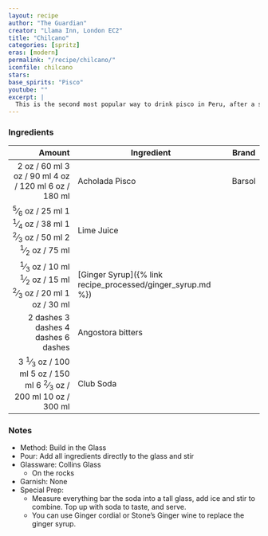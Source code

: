 ```yaml
---
layout: recipe
author: "The Guardian"
creator: "Llama Inn, London EC2"
title: "Chilcano"
categories: [spritz]
eras: [modern]
permalink: "/recipe/chilcano/"
iconfile: chilcano
stars:
base_spirits: "Pisco"
youtube: ""
excerpt: |
  This is the second most popular way to drink pisco in Peru, after a sour. If you don’t have ginger syrup, cordial or wine to hand, you can always swap the soda for ginger ale, though if you’ve got a sweet tooth, you may also want to add a drop of sugar syrup, too.
---
```


### Ingredients

|   Amount | Ingredient                                        | Brand                                    |
| -------: | ------------------------------------------------- | ---------------------------------------- |
|    <span class="onex active">2 oz / 60 ml</span> <span class="onehalfx">3 oz / 90 ml</span> <span class="twox">4 oz / 120 ml</span> <span class="threex">6 oz / 180 ml</span>| Acholada Pisco                                    | Barsol                                   |
|    <span class="onex active"> <sup>5</sup>&frasl;<sub>6</sub> oz / 25 ml</span> <span class="onehalfx">1 <sup>1</sup>&frasl;<sub>4</sub> oz / 38 ml</span> <span class="twox">1 <sup>2</sup>&frasl;<sub>3</sub> oz / 50 ml</span> <span class="threex">2 <sup>1</sup>&frasl;<sub>2</sub> oz / 75 ml</span>| Lime Juice                                        |
|    <span class="onex active"> <sup>1</sup>&frasl;<sub>3</sub> oz / 10 ml</span> <span class="onehalfx"> <sup>1</sup>&frasl;<sub>2</sub> oz / 15 ml</span> <span class="twox"> <sup>2</sup>&frasl;<sub>3</sub> oz / 20 ml</span> <span class="threex">1 oz / 30 ml</span>| [Ginger Syrup]({% link recipe_processed/ginger_syrup.md %}) |  |
| <span class="onex active">2 dashes</span> <span class="onehalfx">3 dashes</span> <span class="twox">4 dashes</span> <span class="threex">6 dashes</span>| Angostora bitters                                 |
|   <span class="onex active">3 <sup>1</sup>&frasl;<sub>3</sub> oz / 100 ml</span> <span class="onehalfx">5 oz / 150 ml</span> <span class="twox">6 <sup>2</sup>&frasl;<sub>3</sub> oz / 200 ml</span> <span class="threex">10 oz / 300 ml</span>| Club Soda                                         |

### Notes

- Method: Build in the Glass
- Pour: Add all ingredients directly to the glass and stir
- Glassware: Collins Glass
  - On the rocks
- Garnish: None
- Special Prep: 
    - Measure everything bar the soda into a tall glass, add ice and stir to combine. Top up with soda to taste, and serve.
    - You can use Ginger cordial or Stone’s Ginger wine to replace the ginger syrup.

    
<script type="application/ld+json">
{
  "@context": "https://schema.org",
  "@type": "Recipe",
  "author": {
    "@type": "Person",
    "name": "{{ page.author }}"
    },
  "image": "{%- for page in page.categories limit: 1 %}{% assign cat = site.data.categories | where: "slug", page | first %}{{ site.url }}{{ site.baseurl}}/assets/images/category_{{cat.slug}}.svg{% endfor -%}",
  "description": "{{ page.excerpt | strip_html | replace: '"', "'" }}",
  "recipeIngredient": [
  " 60 ml Acholada Pisco ",
  " 25 ml Lime Juice ",
  " 10 ml Ginger Syrup",
  "2 dashes Angostora bitters",
  "100 ml Club Soda"
    ],
  "name": "{{ page.title }}",
  "recipeInstructions": [
    {
      "@type": "HowToStep",
      "text": "- Method: Build in the Glass"
    },
    {
      "@type": "HowToStep",
      "text": "- Pour: Add all ingredients directly to the glass and stir"
    },
    {
      "@type": "HowToStep",
      "text": "- Glassware: Collins Glass"
    },
    {
      "@type": "HowToStep",
      "text": "  - On the rocks"
    },
    {
      "@type": "HowToStep",
      "text": "- Garnish: None"
    },
    {
      "@type": "HowToStep",
      "text": "- Special Prep: "
    },
    {
      "@type": "HowToStep",
      "text": "    - Measure everything bar the soda into a tall glass, add ice and stir to combine. Top up with soda to taste, and serve."
    },
    {
      "@type": "HowToStep",
      "text": "    - You can use Ginger cordial or Stone’s Ginger wine to replace the ginger syrup."
    }
    ],
  "recipeYield": "1 cocktail",
  "recipeCategory": "cocktail",
  {% if page.stars and site.data.ratings[page.iconfile].ratings -%}"aggregateRating": 
   "@type": "AggregateRating",
   "ratingValue": "{%- include stars_metadata.html %},
   "bestRating": "5",
   "reviewCount": "2"}{%- endif %}
  "recipeCuisine": "global",
  "prepTime": "PT20M",
  "cookTime": "PT15S",
  "keywords": "{{ page.title }}, cocktail, {{ page.eras }}, {%- include category_metadata.html -%}, {%- include spirits_metadata.html -%}"
}
</script>

    